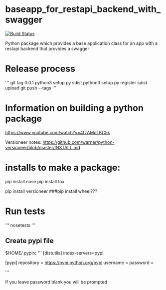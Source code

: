
# baseapp_for_restapi_backend_with_swagger

[![Build Status](https://travis-ci.org/rmetcalf9/baseapp_for_restapi_backend_with_swagger.svg?branch=master)](https://travis-ci.org/rmetcalf9/baseapp_for_restapi_backend_with_swagger)


Python package which provides a base application class for an app with a restapi backend that provides a swagger


# Release process

'''
git tag 0.0.1
python3 setup.py sdist
python3 setup.py register sdist upload
git push --tags 
'''

# Information on building a python package

https://www.youtube.com/watch?v=4fzAMdLKC5k


Versioneer notes: https://github.com/warner/python-versioneer/blob/master/INSTALL.md

# installs to make a package:

pip install nose
pip install tox


pip install versioneer
###pip install wheel???

# Run tests
'''
nosetests
'''

## Create pypi file

$HOME/.pypirc
'''
[distutils]
index-servers=pypi

[pypi]
repository = https://pypi.python.org/pypi
username = <username>
password = <password>

'''

If you leave password blank you will be prompted
